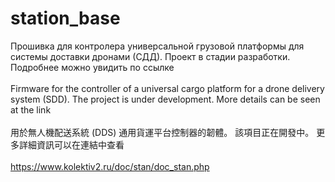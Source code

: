 # station_base
Прошивка для контролера универсальной грузовой платформы для системы доставки дронами (СДД).
Проект в стадии разработки.
Подробнее можно увидить по ссылке 
<br>
<br>
Firmware for the controller of a universal cargo platform for a drone delivery system (SDD).
The project is under development.
More details can be seen at the link 
<br>
<br>
用於無人機配送系統 (DDS) 通用貨運平台控制器的韌體。
該項目正在開發中。
更多詳細資訊可以在連結中查看  
<br>
https://www.kolektiv2.ru/doc/stan/doc_stan.php
